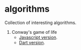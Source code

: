 # algorithms

Collection of interesting algorithms.
1. Conway's game of life
	* [Javascript version](https://github.com/rizwanpasha/algorithms/blob/master/Game_of_life/js/Game_of_life.js).
	* [Dart version](https://github.com/rizwanpasha/algorithms/blob/master/Game_of_life/dart/Game_of_life.dart).
